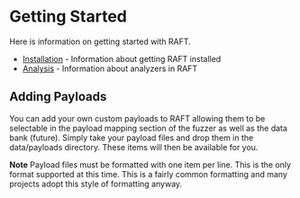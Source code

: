 # Getting Started #

Here is information on getting started with RAFT.

  * [Installation](Installation.md) - Information about getting RAFT installed
  * [Analysis](Analysis.md) - Information about analyzers in RAFT

## Adding Payloads ##
You can add your own custom payloads to RAFT allowing them to be selectable in the payload mapping section of the fuzzer as well as the data bank (future). Simply take your payload files and drop them in the data/payloads directory. These items will then be available for you.

**Note** Payload files must be formatted with one item per line. This is the only format supported at this time. This is a fairly common formatting and many projects adopt this style of formatting anyway.


